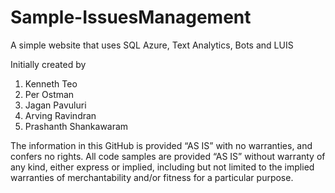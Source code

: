 # Sample-IssuesManagement
A simple website that uses SQL Azure, Text Analytics, Bots and LUIS

Initially created by
1) Kenneth Teo
2) Per Ostman
3) Jagan Pavuluri
4) Arving Ravindran
5) Prashanth Shankawaram

The information in this GitHub is provided “AS IS” with no warranties, and confers no rights. All code samples are provided “AS IS” without warranty of any kind, either express or implied, including but not limited to the implied warranties of merchantability and/or fitness for a particular purpose.

